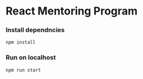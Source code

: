 # React Mentoring Program

### Install dependncies
```
npm install
```
### Run on localhost
```
npm run start
```

